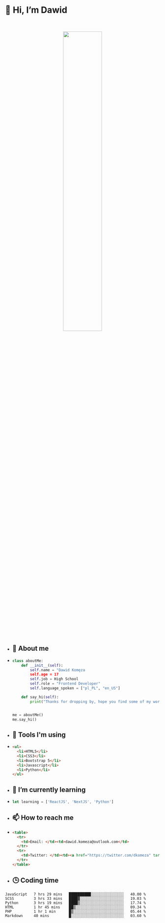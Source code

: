 <h1>👋 Hi, I’m Dawid</h1>
<p align="center">
   <br>
   <br>
   <img src="https://user-images.githubusercontent.com/106035813/169717090-b330e670-ddca-48c9-8b2d-2290dfb78111.png" width="50%">
   <br>
   <br>
</p>



- <h2>💁 About me</h2>
- ```Python
  class aboutMe:
      def __init__(self):
          self.name = "Dawid Komęza
          self.age = 17
          self.job = High School
          self.role = "Frontend Developer"
          self.language_spoken = ["pl_PL", "en_US"]

      def say_hi(self):
          print("Thanks for dropping by, hope you find some of my work interesting.")


  me = aboutMe()
  me.say_hi()
  ```
  
- <h2>🔨 Tools I'm using</h2>
- ```html
  <ul>
    <li>HTML5</li>
    <li>CSS3</li>
    <li>Bootstrap 5</li>
    <li>Javascript</li>
    <li>Python</li>
  </ul>
  
- <h2>🌱 I’m currently learning</h2>
- ```javascript
  let learning = ['ReactJS', 'NextJS', 'Python']
  ```
  
- <h2>📫 How to reach me</h2>
- ```html
  <table>
    <tr>
      <td>Email: </td><td>dawid.komeza@outlook.com</td>
    </tr>
    <tr>
      <td>Twitter: </td><td><a href="https://twitter.com/dkomeza" target="_blank">@dkomeza</a></td>
    </tr>
  </table>
  
- <h2>🕒 Coding time</h2>
   <!--START_SECTION:waka-->

```text
JavaScript   7 hrs 29 mins   ██████████░░░░░░░░░░░░░░░   40.00 %
SCSS         3 hrs 33 mins   ████▓░░░░░░░░░░░░░░░░░░░░   19.03 %
Python       3 hrs 19 mins   ████▒░░░░░░░░░░░░░░░░░░░░   17.74 %
HTML         1 hr 45 mins    ██▒░░░░░░░░░░░░░░░░░░░░░░   09.34 %
PHP          1 hr 1 min      █▒░░░░░░░░░░░░░░░░░░░░░░░   05.44 %
Markdown     40 mins         █░░░░░░░░░░░░░░░░░░░░░░░░   03.60 %
```

<!--END_SECTION:waka-->
